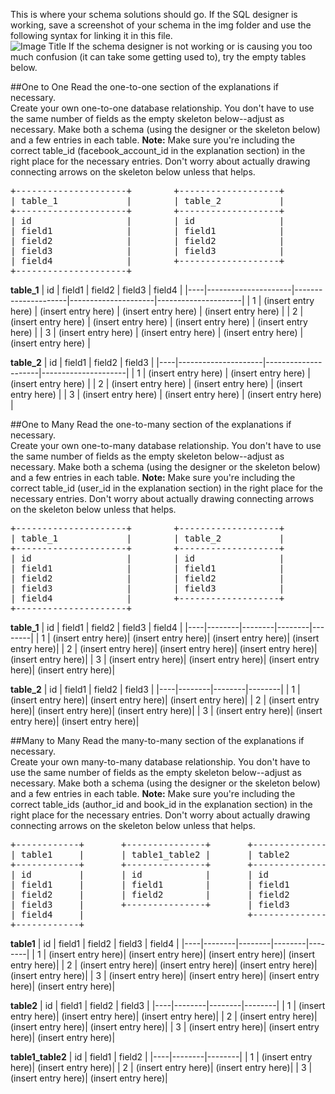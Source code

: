 This is where your schema solutions should go.  If the SQL designer is working, save a screenshot of your schema in the img folder and use the following syntax for linking it in this file.  
	![Image Title](img/my_awesome_schema.png)
If the schema designer is not working or is causing you too much confusion (it can take some getting used to), try the empty tables below.


##One to One
Read the one-to-one section of the explanations if necessary.  
Create your own one-to-one database relationship.  You don't have to use the same number of fields as the empty skeleton below--adjust as necessary.  Make both a schema (using the designer or the skeleton below) and a few entries in each table.  **Note:** Make sure you're including the correct table_id (facebook_account_id in the explanation section) in the right place for the necessary entries.  Don't worry about actually drawing connecting arrows on the skeleton below unless that helps.

<pre>
+---------------------+        +-------------------+
| table_1		      |        | table_2		   |
+---------------------+        +-------------------+
| id                  |        | id                |
| field1	          |        | field1            |
| field2              |        | field2            |
| field3              |        | field3            |
| field4			  |        +-------------------+
+---------------------+
</pre>

**table_1**
| id | field1              | field2              | field3              | field4              |
|----|---------------------|---------------------|---------------------|---------------------|
| 1  | (insert entry here) | (insert entry here) | (insert entry here) | (insert entry here) |
| 2  | (insert entry here) | (insert entry here) | (insert entry here) | (insert entry here) |
| 3  | (insert entry here) | (insert entry here) | (insert entry here) | (insert entry here) |

**table_2**
| id | field1              | field2              | field3              |
|----|---------------------|---------------------|---------------------|
| 1  | (insert entry here) | (insert entry here) | (insert entry here) |
| 2  | (insert entry here) | (insert entry here) | (insert entry here) |
| 3  | (insert entry here) | (insert entry here) | (insert entry here) |

##One to Many
Read the one-to-many section of the explanations if necessary.  
Create your own one-to-many database relationship.  You don't have to use the same number of fields as the empty skeleton below--adjust as necessary.  Make both a schema (using the designer or the skeleton below) and a few entries in each table.  **Note:** Make sure you're including the correct table_id (user_id in the explanation section) in the right place for the necessary entries.  Don't worry about actually drawing connecting arrows on the skeleton below unless that helps.

<pre>
+---------------------+        +-------------------+
| table_1		      |        | table_2		   |
+---------------------+        +-------------------+
| id                  |        | id                |
| field1	          |        | field1            |
| field2              |        | field2            |
| field3              |        | field3            |
| field4			  |        +-------------------+
+---------------------+
</pre>

**table_1**
| id | field1 | field2 | field3 | field4 |
|----|--------|--------|--------|--------|
| 1 | (insert entry here)| (insert entry here)| (insert entry here)| (insert entry here)|
| 2 | (insert entry here)| (insert entry here)| (insert entry here)| (insert entry here)|
| 3 | (insert entry here)| (insert entry here)| (insert entry here)| (insert entry here)|

**table_2**
| id | field1 | field2 | field3 | 
|----|--------|--------|--------|
| 1 | (insert entry here)| (insert entry here)| (insert entry here)|
| 2 | (insert entry here)| (insert entry here)| (insert entry here)|
| 3 | (insert entry here)| (insert entry here)| (insert entry here)|

##Many to Many
Read the many-to-many section of the explanations if necessary.  
Create your own many-to-many database relationship.  You don't have to use the same number of fields as the empty skeleton below--adjust as necessary.  Make both a schema (using the designer or the skeleton below) and a few entries in each table.  **Note:** Make sure you're including the correct table_ids (author_id and book_id in the explanation section) in the right place for the necessary entries.  Don't worry about actually drawing connecting arrows on the skeleton below unless that helps.

<pre>
+------------+       +---------------+       +--------------+
| table1     |       | table1_table2 |       | table2       |
+------------+       +---------------+       +--------------+
| id         |	     | id            |   	 | id           |
| field1 	 |   	 | field1        |       | field1       |
| field2  	 |       | field2        |    	 | field2 		|
| field3 	 |       +---------------+       | field3   	|
| field4     |                            	 +--------------+
+------------+                               
</pre>

**table1**
| id | field1 | field2 | field3 | field4 |
|----|--------|--------|--------|--------|
| 1 | (insert entry here)| (insert entry here)| (insert entry here)| (insert entry here)|
| 2 | (insert entry here)| (insert entry here)| (insert entry here)| (insert entry here)|
| 3 | (insert entry here)| (insert entry here)| (insert entry here)| (insert entry here)|

**table2**
| id | field1 | field2 | field3 |
|----|--------|--------|--------|
| 1 | (insert entry here)| (insert entry here)| (insert entry here)|
| 2 | (insert entry here)| (insert entry here)| (insert entry here)|
| 3 | (insert entry here)| (insert entry here)| (insert entry here)|

**table1_table2**
| id | field1 | field2 |
|----|--------|--------|
| 1 | (insert entry here)| (insert entry here)|
| 2 | (insert entry here)| (insert entry here)|
| 3 | (insert entry here)| (insert entry here)|
